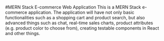 #MERN Stack E-commerce Web Application
This is a MERN Stack e-commerce application. The application will have not only basic functionalities such as a shopping cart and product search, but also advanced things such as chat, real-time sales charts, product attributes (e.g. product color to choose from), creating testable components in React and other things.

